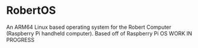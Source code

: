 # RobertOS
An ARM64 Linux based operating system for the Robert Computer (Raspberry Pi handheld computer). Based off of Raspberry Pi OS
WORK IN PROGRESS
